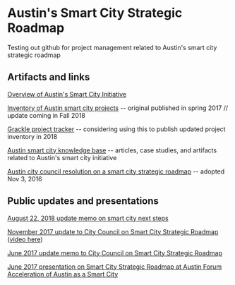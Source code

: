 # Austin's Smart City Strategic Roadmap

Testing out github for project management related to Austin's smart city strategic roadmap

## Artifacts and links

[Overview of Austin's Smart City Initiative](http://projects.austintexas.io/projects/smart-city/about/overview/)

[Inventory of Austin smart city projects](http://projects.austintexas.io/projects/smart-city/about/projects/) -- original published in spring 2017 // update coming in Fall 2018

[Grackle project tracker](https://grackle.austintexas.io/) -- considering using this to publish updated project inventory in 2018

[Austin smart city knowledge base](https://smartaustin.bloomfire.com/) -- articles, case studies, and artifacts related to Austin's smart city initiative

[Austin city council resolution on a smart city strategic roadmap](http://www.austintexas.gov/edims/document.cfm?id=266204) -- adopted Nov 3, 2016

## Public updates and presentations

[August 22, 2018 update memo on smart city next steps](http://bit.ly/scupdate-aug2018) 

[November 2017 update to City Council on Smart City Strategic Roadmap](http://www.austintexas.gov/edims/document.cfm?id=287553) ([video here](https://smartaustin.bloomfire.com/posts/2858694-nov-2017-council-work-session-update-on-the-austin-smart-city-strategic-roadmap))

[June 2017 update memo to City Council on Smart City Strategic Roadmap](http://www.austintexas.gov/edims/pio/document.cfm?id=278687)

[June 2017 presentation on Smart City Strategic Roadmap at Austin Forum Acceleration of Austin as a Smart City](https://docs.google.com/presentation/d/1Psev9YlqXoeoUWM3yTVkegcqKkJOCclHaRWKmjO_068/edit#slide=id.g22b8076df4_0_0)
